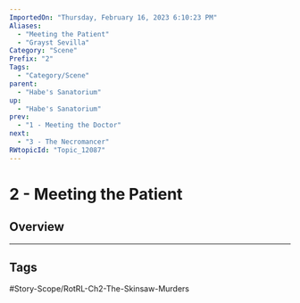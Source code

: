 ```yaml
---
ImportedOn: "Thursday, February 16, 2023 6:10:23 PM"
Aliases:
  - "Meeting the Patient"
  - "Grayst Sevilla"
Category: "Scene"
Prefix: "2"
Tags:
  - "Category/Scene"
parent:
  - "Habe's Sanatorium"
up:
  - "Habe's Sanatorium"
prev:
  - "1 - Meeting the Doctor"
next:
  - "3 - The Necromancer"
RWtopicId: "Topic_12087"
---
```

# 2 - Meeting the Patient
## Overview

---
## Tags
#Story-Scope/RotRL-Ch2-The-Skinsaw-Murders

